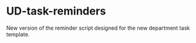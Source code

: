 # UD-task-reminders
New version of the reminder script designed for the new department task template.
